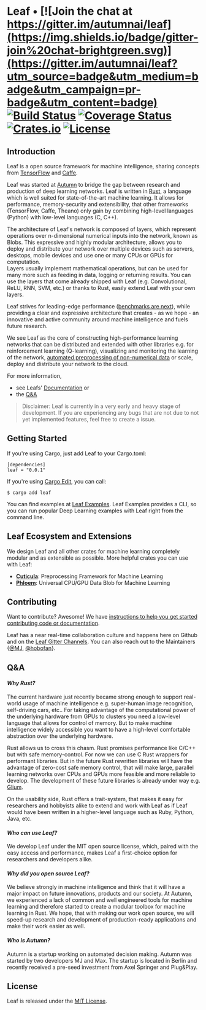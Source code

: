 # Leaf • [![Join the chat at https://gitter.im/autumnai/leaf](https://img.shields.io/badge/gitter-join%20chat-brightgreen.svg)](https://gitter.im/autumnai/leaf?utm_source=badge&utm_medium=badge&utm_campaign=pr-badge&utm_content=badge) [![Build Status](https://travis-ci.org/autumnai/leaf.svg?branch=master)](https://travis-ci.org/autumnai/leaf) [![Coverage Status](https://coveralls.io/repos/autumnai/leaf/badge.svg?branch=master&service=github)](https://coveralls.io/github/autumnai/leaf?branch=master) [![Crates.io](http://meritbadge.herokuapp.com/leaf)](https://crates.io/crates/leaf) [![License](https://img.shields.io/crates/l/leaf.svg)](LICENSE)

## Introduction

Leaf is a open source framework for machine intelligence, sharing concepts from
[TensorFlow][tensorflow] and [Caffe][caffe].

Leaf was started at [Autumn][autumn] to bridge the gap between research and
production of deep learning networks. Leaf is written in [Rust][rust], a
language which is well suited for state-of-the-art machine learning. It allows
for performance, memory-security and extensibility, that other frameworks
(TensorFlow, Caffe, Theano) only gain by combining high-level languages (Python)
with low-level languages (C, C++).

The architecture of Leaf's network is composed of layers, which represent
operations over n-dimensional numerical inputs into the network, known as Blobs.
This expressive and highly modular architecture, allows you to deploy and
distribute your network over multiple devices such as servers, desktops, mobile
devices and use one or many CPUs or GPUs for computation.  
Layers usually implement mathematical operations, but can be used for many more
such as feeding in data, logging or returning results. You can use the layers
that come already shipped with Leaf (e.g. Convolutional, ReLU, RNN, SVM,
etc.) or thanks to Rust, easily extend Leaf with your own layers.

Leaf strives for leading-edge performance
([benchmarks are next][benchmarks-issue]), while providing a clear and
expressive architecture that creates - as we hope - an innovative and active
community around machine intelligence and fuels future research.

We see Leaf as the core of constructing high-performance learning networks that
can be distributed and extended with other libraries e.g. for reinforcement
learning (Q-learning), visualizing and monitoring the learning of the network,
[automated preprocessing of non-numerical data][cuticula] or scale, deploy and
distribute your network to the cloud.

For more information,

* see Leafs' [Documentation][documentation] or
* the [Q&A](#qa)

[caffe]: https://github.com/BVLC/caffe
[rust]: https://www.rust-lang.org/
[autumn]: http://autumnai.com
[tensorflow]: https://github.com/tensorflow/tensorflow
[benchmarks-issue]: https://github.com/autumnai/leaf/issues/26
[documentation]: http://autumnai.github.io/leaf

> Disclaimer: Leaf is currently in a very early and heavy stage of development.
> If you are experiencing any bugs that are not due to not yet implemented
> features, feel free to create a issue.

## Getting Started

If you're using Cargo, just add Leaf to your Cargo.toml:

    [dependencies]
    leaf = "0.0.1"

If you're using [Cargo Edit][cargo-edit], you can
call:

    $ cargo add leaf


You can find examples at [Leaf Examples][leaf-examples].
Leaf Examples provides a CLI, so you can run popular Deep Learning examples with
Leaf right from the command line.

[cargo-edit]: https://github.com/killercup/cargo-edit
[leaf-examples]: https://github.com/autumnai/leaf-examples

## Leaf Ecosystem and Extensions

We design Leaf and all other crates for machine learning completely modular and
as extensible as possible. More helpful crates you can use with Leaf:

- [**Cuticula**][cuticula]: Preprocessing Framework for Machine Learning
- [**Phloem**][phloem]: Universal CPU/GPU Data Blob for Machine Learning

[cuticula]: https://github.com/autumnai/cuticula
[phloem]: https://github.com/autumnai/phloem


## Contributing

Want to contribute? Awesome! We have
[instructions to help you get started contributing code or documentation][contributing].

Leaf has a near real-time collaboration culture and happens here on Github and
on the [Leaf Gitter Channels][gitter-leaf].
You can also reach out to the Maintainers
{[@MJ][mj], [@hobofan][hobofan]}.

[contributing]: CONTRIBUTING.md
[gitter-leaf]: https://gitter.im/autumnai/leaf
[mj]: https://twitter.com/mjhirn
[hobofan]: https://twitter.com/hobofan

## Q&A

#### _Why Rust?_

The current hardware just recently became strong enough to support real-world
usage of machine intelligence e.g. super-human image recognition, self-driving
cars, etc.. For taking advantage of the computational power of the underlying
hardware from GPUs to clusters you need a low-level language that allows for
control of memory. But to make machine intelligence widely accessible you want
to have a high-level comfortable abstraction over the underlying hardware.

Rust allows us to cross this chasm.
Rust promises performance like C/C++ but with safe memory-control. For now we
can use C Rust wrappers for performant libraries. But in the future Rust
rewritten libraries will have the advantage of zero-cost safe memory control,
that will make large, parallel learning networks over CPUs and GPUs more
feasible and more reliable to develop. The development of these future libraries
is already under way e.g. [Glium][glium].

On the usability side, Rust offers a trait-system, that makes it easy for
researchers and hobbyists alike to extend and work with Leaf as if Leaf would
have been written in a higher-level language such as Ruby, Python, Java, etc.

#### _Who can use Leaf?_

We develop Leaf under the MIT open source license, which, paired with the easy
access and performance, makes Leaf a first-choice option for researchers and
developers alike.

#### _Why did you open source Leaf?_

We believe strongly in machine intelligence and think that it will have a major
impact on future innovations, products and our society. At Autumn, we experienced
a lack of common and well engineered tools for machine learning and therefore
started to create a modular toolbox for machine learning in Rust. We hope, that
with making our work open source, we will speed-up research and development of
production-ready applications and make their work easier as well.

#### _Who is Autumn?_

Autumn is a startup working on automated decision making. Autumn was started by
two developers MJ and Max. The startup is located in Berlin and recently
received a pre-seed investment from Axel Springer and Plug&Play.

[glium]: https://github.com/tomaka/glium

## License

Leaf is released under the [MIT License][license].

[license]: LICENSE
